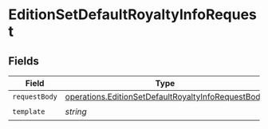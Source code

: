 # EditionSetDefaultRoyaltyInfoRequest


## Fields

| Field                                                                                                                    | Type                                                                                                                     | Required                                                                                                                 | Description                                                                                                              |
| ------------------------------------------------------------------------------------------------------------------------ | ------------------------------------------------------------------------------------------------------------------------ | ------------------------------------------------------------------------------------------------------------------------ | ------------------------------------------------------------------------------------------------------------------------ |
| `requestBody`                                                                                                            | [operations.EditionSetDefaultRoyaltyInfoRequestBody](../../models/operations/editionsetdefaultroyaltyinforequestbody.md) | :heavy_minus_sign:                                                                                                       | N/A                                                                                                                      |
| `template`                                                                                                               | *string*                                                                                                                 | :heavy_check_mark:                                                                                                       | Template id                                                                                                              |
